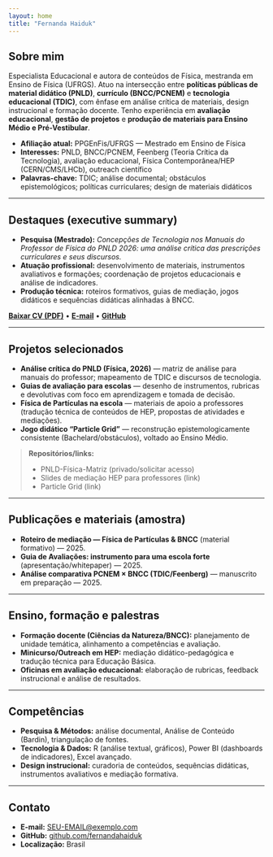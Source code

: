 ```yaml
---
layout: home
title: "Fernanda Haiduk"
---
```


## Sobre mim
Especialista Educacional e autora de conteúdos de Física, mestranda em Ensino de Física (UFRGS). Atuo na intersecção entre **políticas públicas de material didático (PNLD)**, **currículo (BNCC/PCNEM)** e **tecnologia educacional (TDIC)**, com ênfase em análise crítica de materiais, design instrucional e formação docente. Tenho experiência em **avaliação educacional**, **gestão de projetos** e **produção de materiais para Ensino Médio e Pré-Vestibular**.

- **Afiliação atual:** PPGEnFis/UFRGS — Mestrado em Ensino de Física  
- **Interesses:** PNLD, BNCC/PCNEM, Feenberg (Teoria Crítica da Tecnologia), avaliação educacional, Física Contemporânea/HEP (CERN/CMS/LHCb), outreach científico  
- **Palavras-chave:** TDIC; análise documental; obstáculos epistemológicos; políticas curriculares; design de materiais didáticos

---

## Destaques (executive summary)
- **Pesquisa (Mestrado):** *Concepções de Tecnologia nos Manuais do Professor de Física do PNLD 2026: uma análise crítica das prescrições curriculares e seus discursos.*  
- **Atuação profissional:** desenvolvimento de materiais, instrumentos avaliativos e formações; coordenação de projetos educacionais e análise de indicadores.  
- **Produção técnica:** roteiros formativos, guias de mediação, jogos didáticos e sequências didáticas alinhadas à BNCC.  

[**Baixar CV (PDF)**](assets/cv/Fernanda_Haiduk_CV.pdf) • [**E-mail**](mailto:SEU-EMAIL@exemplo.com) • [**GitHub**](https://github.com/fernandahaiduk)
<!-- TODO: coloque seu e-mail e suba o PDF em assets/cv/ -->
<!-- Dica: crie a pasta assets/cv/ e suba o arquivo “Fernanda_Haiduk_CV.pdf”. -->

---

## Projetos selecionados
- **Análise crítica do PNLD (Física, 2026)** — matriz de análise para manuais do professor; mapeamento de TDIC e discursos de tecnologia.  
- **Guias de avaliação para escolas** — desenho de instrumentos, rubricas e devolutivas com foco em aprendizagem e tomada de decisão.  
- **Física de Partículas na escola** — materiais de apoio a professores (tradução técnica de conteúdos de HEP, propostas de atividades e mediações).  
- **Jogo didático “Particle Grid”** — reconstrução epistemologicamente consistente (Bachelard/obstáculos), voltado ao Ensino Médio.  

> **Repositórios/links:**  
> - PNLD-Física-Matriz (privado/solicitar acesso) <!-- TODO: ajuste conforme publicar -->  
> - Slides de mediação HEP para professores (link) <!-- TODO: linkar -->  
> - Particle Grid (link) <!-- TODO: linkar -->

---

## Publicações e materiais (amostra)
- **Roteiro de mediação — Física de Partículas & BNCC** (material formativo) — 2025.  
- **Guia de Avaliações: instrumento para uma escola forte** (apresentação/whitepaper) — 2025.  
- **Análise comparativa PCNEM × BNCC (TDIC/Feenberg)** — manuscrito em preparação — 2025.  
<!-- TODO: adicionar DOIs/links quando houver -->

---

## Ensino, formação e palestras
- **Formação docente (Ciências da Natureza/BNCC):** planejamento de unidade temática, alinhamento a competências e avaliação.  
- **Minicurso/Outreach em HEP:** mediação didático-pedagógica e tradução técnica para Educação Básica.  
- **Oficinas em avaliação educacional:** elaboração de rubricas, feedback instrucional e análise de resultados.  

---

## Competências
- **Pesquisa & Métodos:** análise documental, Análise de Conteúdo (Bardin), triangulação de fontes.  
- **Tecnologia & Dados:** R (análise textual, gráficos), Power BI (dashboards de indicadores), Excel avançado.  
- **Design instrucional:** curadoria de conteúdos, sequências didáticas, instrumentos avaliativos e mediação formativa.

---

## Contato
- **E-mail:** SEU-EMAIL@exemplo.com  
- **GitHub:** [github.com/fernandahaiduk](https://github.com/fernandahaiduk)  
- **Localização:** Brasil  
<!-- TODO: ajuste o e-mail -->

